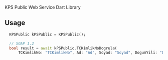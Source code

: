 KPS Public Web Service Dart Library

## Usage

```dart
  KPSPublic kPSPublic = KPSPublic();

  // SOAP 1.2
  bool result = await kPSPublic.TCKimlikNoDogrula(
      TCKimlikNo: "TCKimlikNo", Ad: "Ad", Soyad: "Soyad", DogumYili: "DogumYili");
```
